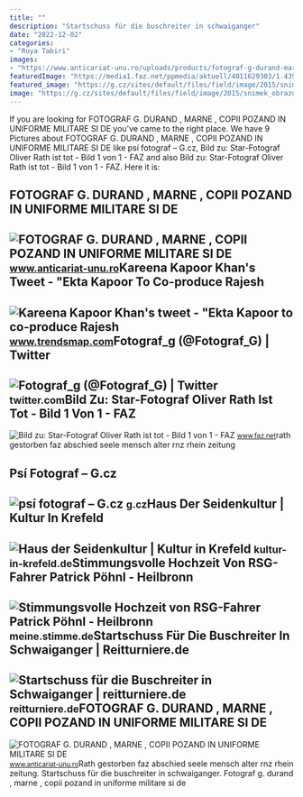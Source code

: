 ```yaml
---
title: ""
description: "Startschuss für die buschreiter in schwaiganger"
date: "2022-12-02"
categories:
- "Ruya Tabiri"
images:
- "https://www.anticariat-unu.ro/uploads/products/fotograf-g-durand-marne-copii-pozand-in-uniforme-militare-si-de-marina-fotografie-tip-cdv-sfarsitul-sec-xix-p260041-01.jpg"
featuredImage: "https://media1.faz.net/ppmedia/aktuell/4011629303/1.4398169/der-berliner-fotograf-oliver.jpg"
featured_image: "https://g.cz/sites/default/files/field/image/2015/snimek_obrazovky_2015-05-20_v_14.17.40.png"
image: "https://g.cz/sites/default/files/field/image/2015/snimek_obrazovky_2015-05-20_v_14.17.40.png"
---
```


If you are looking for FOTOGRAF G. DURAND , MARNE , COPII POZAND IN UNIFORME MILITARE SI DE you've came to the right place. We have 9 Pictures about FOTOGRAF G. DURAND , MARNE , COPII POZAND IN UNIFORME MILITARE SI DE like psí fotograf – G.cz, Bild zu: Star-Fotograf Oliver Rath ist tot - Bild 1 von 1 - FAZ and also Bild zu: Star-Fotograf Oliver Rath ist tot - Bild 1 von 1 - FAZ. Here it is:

FOTOGRAF G. DURAND , MARNE , COPII POZAND IN UNIFORME MILITARE SI DE
--------------------------------------------------------------------

 ![FOTOGRAF G. DURAND , MARNE , COPII POZAND IN UNIFORME MILITARE SI DE](https://www.anticariat-unu.ro/uploads/products/fotograf-g-durand-marne-copii-pozand-in-uniforme-militare-si-de-marina-fotografie-tip-cdv-sfarsitul-sec-xix-p260041-01.jpg) <small>www.anticariat-unu.ro</small>Kareena Kapoor Khan's Tweet - "Ekta Kapoor To Co-produce Rajesh
---------------------------------------------------------------

 ![Kareena Kapoor Khan's tweet - "Ekta Kapoor to co-produce Rajesh](https://pbs.twimg.com/media/Fcyada8X0AANSFu.jpg) <small>www.trendsmap.com</small>Fotograf\_g (@Fotograf\_G) | Twitter
------------------------------------

 ![Fotograf_g (@Fotograf_G) | Twitter](https://pbs.twimg.com/profile_images/566311769119789057/afBANvTV.jpeg) <small>twitter.com</small>Bild Zu: Star-Fotograf Oliver Rath Ist Tot - Bild 1 Von 1 - FAZ
---------------------------------------------------------------

 ![Bild zu: Star-Fotograf Oliver Rath ist tot - Bild 1 von 1 - FAZ](https://media1.faz.net/ppmedia/aktuell/4011629303/1.4398169/der-berliner-fotograf-oliver.jpg) <small>www.faz.net</small>rath gestorben faz abschied seele mensch alter rnz rhein zeitung

Psí Fotograf – G.cz
-------------------

 ![psí fotograf – G.cz](https://g.cz/sites/default/files/field/image/2015/snimek_obrazovky_2015-05-20_v_14.17.40.png) <small>g.cz</small>Haus Der Seidenkultur | Kultur In Krefeld
-----------------------------------------

 ![Haus der Seidenkultur | Kultur in Krefeld](https://kultur-in-krefeld.de/app/uploads/2019/04/Haus-der-Seidenkultur.jpg) <small>kultur-in-krefeld.de</small>Stimmungsvolle Hochzeit Von RSG-Fahrer Patrick Pöhnl - Heilbronn
----------------------------------------------------------------

 ![Stimmungsvolle Hochzeit von RSG-Fahrer Patrick Pöhnl - Heilbronn](https://media04.meine.stimme.de/article/2016/09/20/4/136224_L.jpg?1666762477) <small>meine.stimme.de</small>Startschuss Für Die Buschreiter In Schwaiganger | Reitturniere.de
-----------------------------------------------------------------

 ![Startschuss für die Buschreiter in Schwaiganger | reitturniere.de](https://reitturniere.de/sites/default/files/field/image/Reitberger%2CSandra_Killcross_02.jpg) <small>reitturniere.de</small>FOTOGRAF G. DURAND , MARNE , COPII POZAND IN UNIFORME MILITARE SI DE
--------------------------------------------------------------------

 ![FOTOGRAF G. DURAND , MARNE , COPII POZAND IN UNIFORME MILITARE SI DE](https://www.anticariat-unu.ro/uploads/products/fotograf-g-durand-marne-copii-pozand-in-uniforme-militare-si-de-marina-fotografie-tip-cdv-sfarsitul-sec-xix-p260041-0.jpg) <small>www.anticariat-unu.ro</small>Rath gestorben faz abschied seele mensch alter rnz rhein zeitung. Startschuss für die buschreiter in schwaiganger. Fotograf g. durand , marne , copii pozand in uniforme militare si de
